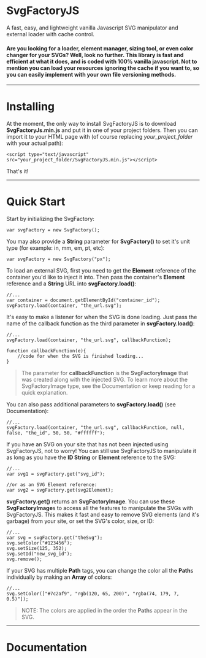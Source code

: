 # SvgFactoryJS
A fast, easy, and lightweight vanilla Javascript SVG manipulator and external loader with cache control.

<h4>Are you looking for a loader, element manager, sizing tool, or even color changer for your SVGs? Well, look no further. This library is fast and efficient at what it does, and is coded with 100% vanilla javascript. Not to mention you can load your resources ignoring the cache if you want to, so you can easily implement with your own file versioning methods.</h4>

<hr>

# Installing

At the moment, the only way to install SvgFactoryJS is to download <b>SvgFactoryJs.min.js</b> and put it in one of your project folders. Then you can import it to your HTML page with (of course replacing <i>your_project_folder</i> with your actual path):

    <script type="text/javascript" src="your_project_folder/SvgFactoryJS.min.js"></script>
    
That's it!
    
<hr>

# Quick Start

Start by initializing the SvgFactory:

    var svgFactory = new SvgFactory();
    
You may also provide a <b>String</b> parameter for <b>SvgFactory()</b> to set it's unit type (for example: in, mm, em, pt, etc):

    var svgFactory = new SvgFactory("px");
    
To load an external SVG, first you need to get the <b>Element</b> reference of the container you'd like to inject it into. Then pass the container's <b>Element</b> reference and a <b>String</b> URL into <b>svgFactory.load()</b>:
    
    //...
    var container = document.getElementById("container_id");
    svgFactory.load(container, "the_url.svg");
    
It's easy to make a listener for when the SVG is done loading. Just pass the name of the callback function as the third parameter in <b>svgFactory.load()</b>:
    
    //...
    svgFactory.load(container, "the_url.svg", callbackFunction);
    
    function callbackFunction(e){
        //code for when the SVG is finished loading...
    }

> The parameter for <b>callbackFunction</b> is the <b>SvgFactoryImage</b> that was created along with the injected SVG. To learn more about the SvgFactoryImage type, see the Documentation or keep reading for a quick explanation.</div>

You can also pass additional parameters to <b>svgFactory.load()</b> (see Documentation):
    
    //...
    svgFactory.load(container, "the_url.svg", callbackFunction, null, false, "the_id", 50, 50, "#ffffff");

If you have an SVG on your site that has not been injected using SvgFactoryJS, not to worry! You can still use SvgFactoryJS to manipulate it as long as you have the <b>ID String</b> or <b>Element</b> reference to the SVG:

    //...
    var svg1 = svgFactory.get("svg_id");
    
    //or as an SVG Element reference:
    var svg2 = svgFactory.get(svg2Element);
    
<b>svgFactory.get()</b> returns an <b>SvgFactoryImage</b>. You can use these <b>SvgFactoryImage</b>s to access all the features to manipulate the SVGs with SvgFactoryJS. This makes it fast and easy to remove SVG elements (and it's garbage) from your site, or set the SVG's color, size, or ID:
    
    //...
    var svg = svgFactory.get("theSvg");
    svg.setColor("#123456");
    svg.setSize(125, 352);
    svg.setId("new_svg_id");
    svg.remove();
    
If your SVG has multiple <b>Path</b> tags, you can change the color all the <b>Path</b>s individually by making an <b>Array</b> of colors:

    //...
    svg.setColor(["#7c2af9", "rgb(120, 65, 200)", "rgba(74, 179, 7, 0.5)"]);
    
> NOTE: The colors are applied in the order the <b>Path</b>s appear in the SVG.

<hr>

# Documentation
